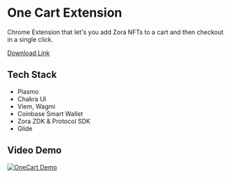 # One Cart Extension

Chrome Extension that let's you add Zora NFTs to a cart and then checkout in a single click.

[Download Link](https://chromewebstore.google.com/detail/zora-cart/pciencjjfopmeclniiifbgejpbncjkmm?authuser=0&hl=en)

## Tech Stack

- Plasmo
- Chakra UI
- Viem, Wagmi
- Coinbase Smart Wallet
- Zora ZDK & Protocol SDK
- Glide

## Video Demo

[![OneCart Demo](https://img.youtube.com/vi/KtniX7MEfgU/0.jpg)](https://www.youtube.com/watch?v=KtniX7MEfgU)
